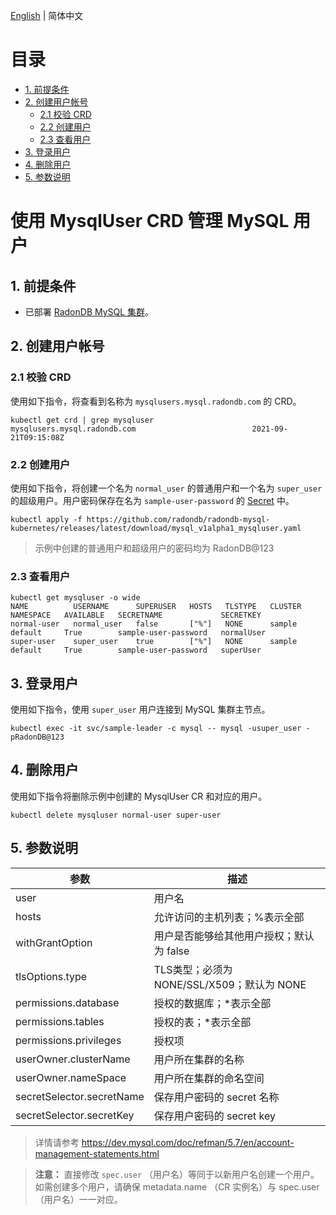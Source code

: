 [English](../en-us/manage_mysql_user.md) | 简体中文

目录
==========
   * [1. 前提条件](#1.-前提条件)
   * [2. 创建用户帐号](#2.-创建用户帐号)
      * [2.1 校验 CRD](#2.1-校验-CRD)
      * [2.2 创建用户](#2.2-创建用户)
      * [2.3 查看用户](#2.3-查看用户)
   * [3. 登录用户](#3.-登录用户)
   * [4. 删除用户](#4.-删除用户)
   * [5. 参数说明](#5.-参数说明)

# 使用 MysqlUser CRD 管理 MySQL 用户

##  1. 前提条件

* 已部署 [RadonDB MySQL 集群](kubernetes/deploy_radondb-mysql_operator_on_k8s.md)。

##  2. 创建用户帐号

###  2.1 校验 CRD

使用如下指令，将查看到名称为 `mysqlusers.mysql.radondb.com` 的 CRD。

```plain
kubectl get crd | grep mysqluser
mysqlusers.mysql.radondb.com                          2021-09-21T09:15:08Z
```

###  2.2 创建用户

使用如下指令，将创建一个名为 `normal_user` 的普通用户和一个名为 `super_user` 的超级用户。用户密码保存在名为 `sample-user-password` 的 [Secret](https://kubernetes.io/docs/concepts/configuration/secret/) 中。

```plain
kubectl apply -f https://github.com/radondb/radondb-mysql-kubernetes/releases/latest/download/mysql_v1alpha1_mysqluser.yaml 
```

> 示例中创建的普通用户和超级用户的密码均为 RadonDB@123

###  2.3 查看用户

```
kubectl get mysqluser -o wide                                                                                      
NAME          USERNAME      SUPERUSER   HOSTS   TLSTYPE   CLUSTER   NAMESPACE   AVAILABLE   SECRETNAME             SECRETKEY
normal-user   normal_user   false       ["%"]   NONE      sample    default     True        sample-user-password   normalUser
super-user    super_user    true        ["%"]   NONE      sample    default     True        sample-user-password   superUser
```

## 3. 登录用户

使用如下指令，使用 `super_user` 用户连接到 MySQL 集群主节点。

```
kubectl exec -it svc/sample-leader -c mysql -- mysql -usuper_user -pRadonDB@123
```

##  4. 删除用户

使用如下指令将删除示例中创建的 MysqlUser CR 和对应的用户。

```plain
kubectl delete mysqluser normal-user super-user
```

##  5. 参数说明

| 参数                      | 描述                                       |
| ------------------------- | ------------------------------------------ |
| user                      | 用户名                                     |
| hosts                     | 允许访问的主机列表；%表示全部              |
| withGrantOption           | 用户是否能够给其他用户授权；默认为 false   |
| tlsOptions.type           | TLS类型；必须为 NONE/SSL/X509；默认为 NONE |
| permissions.database      | 授权的数据库；*表示全部                    |
| permissions.tables        | 授权的表；*表示全部                        |
| permissions.privileges    | 授权项                                     |
| userOwner.clusterName     | 用户所在集群的名称                         |
| userOwner.nameSpace       | 用户所在集群的命名空间                     |
| secretSelector.secretName | 保存用户密码的 secret 名称                 |
| secretSelector.secretKey  | 保存用户密码的 secret key                  |

> 详情请参考 https://dev.mysql.com/doc/refman/5.7/en/account-management-statements.html

> **注意：** 直接修改 `spec.user` （用户名）等同于以新用户名创建一个用户。如需创建多个用户，请确保 metadata.name （CR 实例名）与 spec.user（用户名）一一对应。